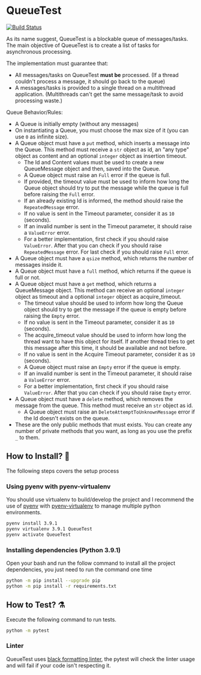 # QueueTest

[![Build Status](https://img.shields.io/badge/Python-3.9.1-blue)](https://img.shields.io/badge/Python-3.9.1-blue)

As its name suggest, QueueTest is a blockable queue of messages/tasks.
The main objective of QueueTest is to create a list of tasks for asynchronous processing.

The implementation must guarantee that:
- All messages/tasks on QueueTest **must be** processed. (If a thread couldn't process a message, it should go back to the queue)
- A messages/tasks is provided to a single thread on a multithread application. (Multithreads can't get the same message/task to avoid processing waste.)

Queue Behavior/Rules:
- A Queue is initially empty (without any messages)
- On instantiating a Queue, you must choose the max size of it (you can use `0` as infinite size).
- A Queue object must have a `put` method, which inserts a message into the Queue. This method must receive a `str` object as id, an "any type" object as content and an optional `integer` object as insertion timeout.
    - The Id and Content values must be used to create a new QueueMessage object and then, saved into the Queue.
    - A Queue object must raise an `Full` error if the queue is full.
    - If provided, the timeout value must be used to inform how long the Queue object should try to put the message while the queue is full before raising the `Full` error.
    - If an already existing Id is informed, the method should raise the `RepeatedMessage` error.
    - If no value is sent in the Timeout parameter, consider it as `10` (seconds).
    - If an invalid number is sent in the Timeout parameter, it should raise a `ValueError` error.
    - For a better implementation, first check if you should raise `ValueError`. After that you can check if you should raise `RepeatedMessage` error. For last check if you should raise `Full` error.
- A Queue object must have a `qsize` method, which returns the number of messages inside it.
- A Queue object must have a `full` method, which returns if the queue is full or not.
- A Queue object must have a `get` method, which returns a QueueMessage object. This method can receive an optional `integer` object as timeout and a optional `integer` object as acquire_timeout.
    - The timeout value should be used to inform how long the Queue object should try to get the message if the queue is empty before raising the `Empty` error.
    - If no value is sent in the Timeout parameter, consider it as `10` (seconds).
    - The acquire_timeout value should be used to inform how long the thread want to have this object for itself. If another thread tries to get this message after this time, it should be available and not before.
    - If no value is sent in the Acquire Timeout parameter, consider it as `10` (seconds).
    - A Queue object must raise an `Empty` error if the queue is empty.
    - If an invalid number is sent in the Timeout parameter, it should raise a `ValueError` error.
    - For a better implementation, first check if you should raise `ValueError`. After that you can check if you should raise `Empty` error.
- A Queue object must have a `delete` method, which removes the message from the queue. This method must receive an `str` object as id.
    - A Queue object must raise an `DeleteAttemptToUnknownMessage` error if the Id doesn't exists on the queue.
- These are the only public methods that must exists. You can create any number of private methods that you want, as long as you use the prefix `_` to them.

## How to Install? 🤘

The following steps covers the setup process

### Using pyenv with pyenv-virtualenv

You should use virtualenv to build/develop the project and I recommend the use of [pyenv](https://github.com/pyenv/pyenv) with [pyenv-virtualenv](https://github.com/pyenv/pyenv-virtualenv) to manage multiple python environments.

```bash
pyenv install 3.9.1
pyenv virtualenv 3.9.1 QueueTest
pyenv activate QueueTest
```
### Installing dependencies (Python 3.9.1)

Open your bash and run the follow command to install all the project dependencies, you just need to run the command one time

```bash
python -m pip install --upgrade pip
python -m pip install -r requirements.txt
```
## How to Test? ⚗️

Execute the following command to run tests.

```bash
python -m pytest
```

### Linter

QueueTest uses [black formatting linter](https://github.com/psf/black), the pytest will check the linter usage and will fail if your code isn't respecting it.

